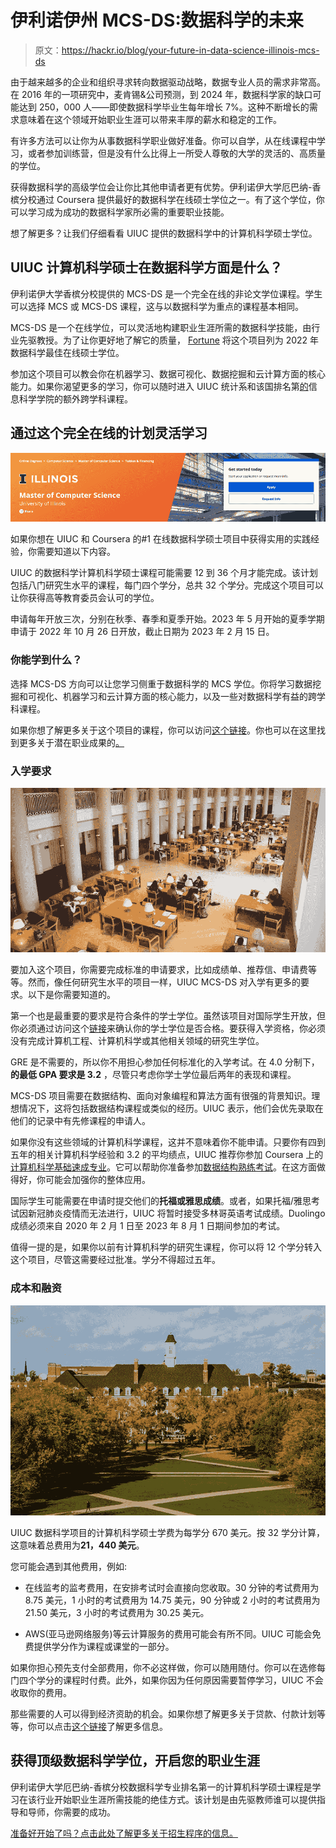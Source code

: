 # 伊利诺伊州 MCS-DS:数据科学的未来

> 原文：<https://hackr.io/blog/your-future-in-data-science-illinois-mcs-ds>

由于越来越多的企业和组织寻求转向数据驱动战略，数据专业人员的需求非常高。在 2016 年的一项研究中，麦肯锡&公司预测，到 2024 年，数据科学家的缺口可能达到 250，000 人——即使数据科学毕业生每年增长 7%。这种不断增长的需求意味着在这个领域开始职业生涯可以带来丰厚的薪水和稳定的工作。

有许多方法可以让你为从事数据科学职业做好准备。你可以自学，从在线课程中学习，或者参加训练营，但是没有什么比得上一所受人尊敬的大学的灵活的、高质量的学位。

获得数据科学的高级学位会让你比其他申请者更有优势。伊利诺伊大学厄巴纳-香槟分校通过 Coursera 提供最好的数据科学在线硕士学位之一。有了这个学位，你可以学习成为成功的数据科学家所必需的重要职业技能。

想了解更多？让我们仔细看看 UIUC 提供的数据科学中的计算机科学硕士学位。

## **UIUC 计算机科学硕士在数据科学方面是什么？**

伊利诺伊大学香槟分校提供的 MCS-DS 是一个完全在线的非论文学位课程。学生可以选择 MCS 或 MCS-DS 课程，这与以数据科学为重点的课程基本相同。

MCS-DS 是一个在线学位，可以灵活地构建职业生涯所需的数据科学技能，由行业先驱教授。为了让你更好地了解它的质量， [Fortune](https://fortune.com/education/information-technology/masters/rankings/best-online-masters-in-data-science/) 将这个项目列为 2022 年数据科学最佳在线硕士学位。

参加这个项目可以教会你在机器学习、数据可视化、数据挖掘和云计算方面的核心能力。如果你渴望更多的学习，你可以随时进入 UIUC 统计系和该国排名第[的](https://www.usnews.com/best-graduate-schools/top-library-information-science-programs)信息科学学院的额外跨学科课程。

## **通过这个完全在线的计划灵活学习**

**![](img/9be0044f6d610848a72b4c84485e6559.png)**

如果你想在 UIUC 和 Coursera 的#1 在线数据科学硕士项目中获得实用的实践经验，你需要知道以下内容。

UIUC 的数据科学计算机科学硕士课程可能需要 12 到 36 个月才能完成。该计划包括八门研究生水平的课程，每门四个学分，总共 32 个学分。完成这个项目可以让你获得高等教育委员会认可的学位。

申请每年开放三次，分别在秋季、春季和夏季开始。2023 年 5 月开始的夏季学期申请于 2022 年 10 月 26 日开放，截止日期为 2023 年 2 月 15 日。

### 你能学到什么？

选择 MCS-DS 方向可以让您学习侧重于数据科学的 MCS 学位。你将学习数据挖掘和可视化、机器学习和云计算方面的核心能力，以及一些对数据科学有益的跨学科课程。

如果你想了解更多关于这个项目的课程，你可以访问[这个链接](https://www.coursera.org/degrees/master-of-computer-science-illinois/academics)。你也可以在这里找到更多关于潜在职业成果的[。](https://www.coursera.org/degrees/master-of-computer-science-illinois/careers)

### **入学要求**

**![](img/afce6933fe037dd12fcbdc046ab67aee.png)**

要加入这个项目，你需要完成标准的申请要求，比如成绩单、推荐信、申请费等等。然而，像任何研究生水平的项目一样，UIUC MCS-DS 对入学有更多的要求。以下是你需要知道的。

第一个也是最重要的要求是符合条件的学士学位。虽然该项目对国际学生开放，但你必须通过访问这个[链接](https://grad.illinois.edu/admissions/countries)来确认你的学士学位是否合格。要获得入学资格，你必须没有完成计算机工程、计算机科学或其他相关领域的研究生学位。

GRE 是不需要的，所以你不用担心参加任何标准化的入学考试。在 4.0 分制下，**的最低 GPA 要求是 3.2** ，尽管只考虑你学士学位最后两年的表现和课程。

MCS-DS 项目需要在数据结构、面向对象编程和算法方面有很强的背景知识。理想情况下，这将包括数据结构课程或类似的经历。UIUC 表示，他们会优先录取在他们的记录中有先修课程的申请人。

如果你没有这些领域的计算机科学课程，这并不意味着你不能申请。只要你有四到五年的相关计算机科学经验和 3.2 的平均绩点，UIUC 推荐你参加 Coursera 上的[计算机科学基础速成专业](https://www.coursera.org/specializations/cs-fundamentals)。它可以帮助你准备参加[数据结构熟练考试](https://cs.illinois.edu/admissions/graduate/applications-process-requirements/data-structures-proficiency-exam)。在这方面做得好，你可能会加强你的整体应用。

国际学生可能需要在申请时提交他们的**托福或雅思成绩**。或者，如果托福/雅思考试因新冠肺炎疫情而无法进行，UIUC 将暂时接受多林哥英语考试成绩。Duolingo 成绩必须来自 2020 年 2 月 1 日至 2023 年 8 月 1 日期间参加的考试。

值得一提的是，如果你以前有计算机科学的研究生课程，你可以将 12 个学分转入这个项目，尽管这需要经过批准。学分不得超过五年。

### **成本和融资**

**![](img/962b6dab697a5156cd82e6b4fb18ce2c.png)**

UIUC 数据科学项目的计算机科学硕士学费为每学分 670 美元。按 32 学分计算，这意味着总费用为**21，440 美元**。

您可能会遇到其他费用，例如:

*   在线监考的监考费用，在安排考试时会直接向您收取。30 分钟的考试费用为 8.75 美元，1 小时的考试费用为 14.75 美元，90 分钟或 2 小时的考试费用为 21.50 美元，3 小时的考试费用为 30.25 美元。

*   AWS(亚马逊网络服务)等云计算服务的费用可能会有所不同。UIUC 可能会免费提供学分作为课程或课堂的一部分。

如果你担心预先支付全部费用，你不必这样做，你可以随用随付。你可以在选修每门四个学分的课程时付费。此外，如果你因为任何原因需要暂停学习，UIUC 不会收取你的费用。

那些需要的人可以得到经济资助的机会。如果你想了解更多关于贷款、付款计划等等，你可以点击[这个链接](https://www.coursera.org/degrees/master-of-computer-science-illinois/tuition-financing)了解更多信息。

## **获得顶级数据科学学位，开启您的职业生涯**

伊利诺伊大学厄巴纳-香槟分校数据科学专业排名第一的计算机科学硕士课程是学习在该行业开始职业生涯所需技能的绝佳方式。该计划是由先驱教师谁可以提供指导和导师，你需要的成功。

[准备好开始了吗？点击此处了解更多关于招生程序的信息。](https://www.coursera.org/degrees/master-of-computer-science-illinois/admissions)